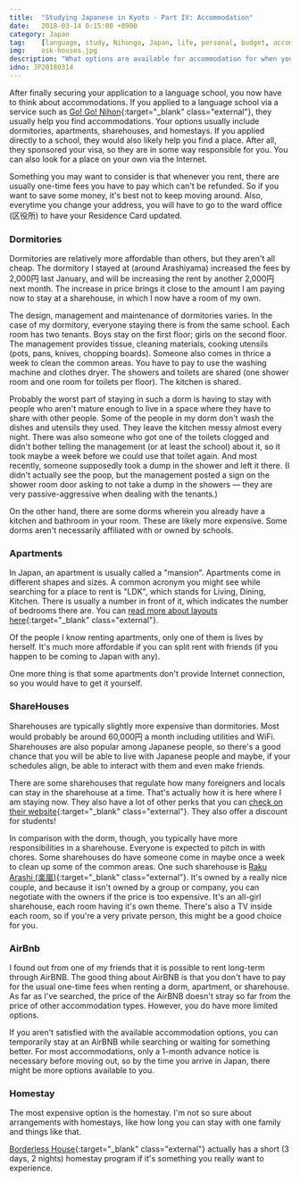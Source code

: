 ```yaml
---
title:  "Studying Japanese in Kyoto - Part IV: Accommodation"
date:   2018-03-14 0:15:00 +0900
category: Japan
tag:    [language, study, Nihongo, Japan, life, personal, budget, accommodation]
img:	osk-houses.jpg
description: "What options are available for accommodation for when you study in Japan? How does each differ from the other? What are the pros and cons of each type of accommodation?"
idno: JP20180314
---
```


After finally securing your application to a language school, you now have to think about accommodations. If you applied to a language school via a service such as [Go! Go! Nihon](https://gogonihon.com/en/){:target="_blank" class="external"}, they usually help you find accommodations. Your options usually include dormitories, apartments, sharehouses, and homestays. If you applied directly to a school, they would also likely help you find a place. After all, they sponsored your visa, so they are in some way responsible for you. You can also look for a place on your own via the Internet.

Something you may want to consider is that whenever you rent, there are usually one-time fees you have to pay which can't be refunded. So if you want to save some money, it's best not to keep moving around. Also, everytime you change your address, you will have to go to the ward office (区役所) to have your Residence Card updated.
<!--more-->
### Dormitories
Dormitories are relatively more affordable than others, but they aren't all cheap. The dormitory I stayed at (around Arashiyama) increased the fees by 2,000円 last January, and will be increasing the rent by another 2,000円 next month. The increase in price brings it close to the amount I am paying now to stay at a sharehouse, in which I now have a room of my own.

The design, management and maintenance of dormitories varies. In the case of my dormitory, everyone staying there is from the same school. Each room has two tenants. Boys stay on the first floor; girls on the second floor. The management provides tissue, cleaning materials, cooking utensils (pots, pans, knives, chopping boards). Someone also comes in thrice a week to clean the common areas. You have to pay to use the washing machine and clothes dryer. The showers and toilets are shared (one shower room and one room for toilets per floor). The kitchen is shared.

Probably the worst part of staying in such a dorm is having to stay with people who aren't mature enough to live in a space where they have to share with other people. Some of the people in my dorm don't wash the dishes and utensils they used. They leave the kitchen messy almost every night. There was also someone who got one of the toilets clogged and didn't bother telling the management (or at least the school) about it, so it took maybe a week before we could use that toilet again. And most recently, someone supposedly took a dump in the shower and left it there. (I didn't actually see the poop, but the management posted a sign on the shower room door asking to not take a dump in the showers — they are very passive-aggressive when dealing with the tenants.)

On the other hand, there are some dorms wherein you already have a kitchen and bathroom in your room. These are likely more expensive. Some dorms aren't necessarily affiliated with or owned by schools.

### Apartments
In Japan, an apartment is usually called a "mansion". Apartments come in different shapes and sizes. A common acronym you might see while searching for a place to rent is "LDK", which stands for Living, Dining, Kitchen. There is usually a number in front of it, which indicates the number of bedrooms there are. You can [read more about layouts here](https://blog.gaijinpot.com/what-do-japanese-apartment-layout-terms-mean/){:target="_blank" class="external"}.

Of the people I know renting apartments, only one of them is lives by herself. It's much more affordable if you can split rent with friends (if you happen to be coming to Japan with any).

One more thing is that some apartments don't provide Internet connection, so you would have to get it yourself.

### ShareHouses
Sharehouses are typically slightly more expensive than dormitories. Most would probably be around 60,000円 a month including utilities and WiFi. Sharehouses are also popular among Japanese people, so there's a good chance that you will be able to live with Japanese people and maybe, if your schedules align, be able to interact with them and even make friends.

There are some sharehouses that regulate how many foreigners and locals can stay in the sharehouse at a time. That's actually how it is here where I am staying now. They also have a lot of other perks that you can [check on their website](https://www.borderless-house.com/){:target="_blank" class="external"}. They also offer a discount for students!

In comparison with the dorm, though, you typically have more responsibilities in a sharehouse. Everyone is expected to pitch in with chores. Some sharehouses do have someone come in maybe once a week to clean up some of the common areas. One such sharehouse is [Raku Arashi (楽嵐)](https://kansai.hituji.jp/comret/info/kyoto/kyoto/rakuran/special/2515){:target="_blank" class="external"}. It's owned by a really nice couple, and because it isn't owned by a group or company, you can negotiate with the owners if the price is too expensive. It's an all-girl sharehouse, each room having it's own theme. There's also a TV inside each room, so if you're a very private person, this might be a good choice for you.

### AirBnb
I found out from one of my friends that it is possible to rent long-term through AirBNB. The good thing about AirBNB is that you don't have to pay for the usual one-time fees when renting a dorm, apartment, or sharehouse. As far as I've searched, the price of the AirBNB doesn't stray so far from the price of other accommodation types. However, you do have more limited options.

If you aren't satisfied with the available accommodation options, you can temporarily stay at an AirBNB while searching or waiting for something better. For most accommodations, only a 1-month advance notice is necessary before moving out, so by the time you arrive in Japan, there might be more options available to you.

### Homestay
The most expensive option is the homestay. I'm not so sure about arrangements with homestays, like how long you can stay with one family and things like that.

[Borderless House](https://www.borderless-house.com/program/homestay/){:target="_blank" class="external"} actually has a short (3 days, 2 nights) homestay program if it's something you really want to experience.
